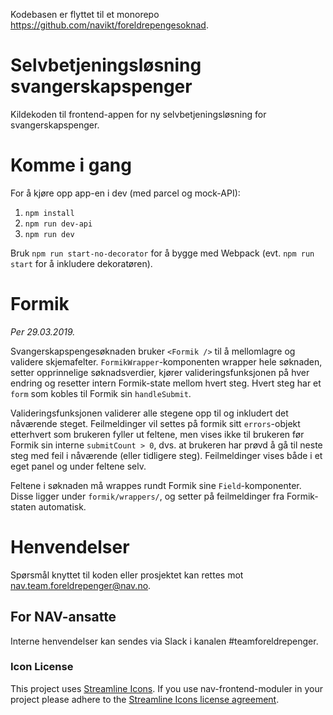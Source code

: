 Kodebasen er flyttet til et monorepo https://github.com/navikt/foreldrepengesoknad.

# Selvbetjeningsløsning svangerskapspenger

Kildekoden til frontend-appen for ny selvbetjeningsløsning for
svangerskapspenger.

# Komme i gang

 
For å kjøre opp app-en i dev (med parcel og mock-API):

1.  `npm install`
2.  `npm run dev-api`
3.  `npm run dev`

Bruk `npm run start-no-decorator` for å bygge med Webpack (evt. `npm run start` for å inkludere dekoratøren).

# Formik

_Per 29.03.2019._

Svangerskapspengesøknaden bruker `<Formik />` til å mellomlagre og validere skjemafelter. `FormikWrapper`-komponenten wrapper hele søknaden, setter opprinnelige søknadsverdier, kjører valideringsfunksjonen på hver endring og resetter intern Formik-state mellom hvert steg. Hvert steg har et `form` som kobles til Formik sin `handleSubmit`.

Valideringsfunksjonen validerer alle stegene opp til og inkludert det nåværende steget. Feilmeldinger vil settes på formik sitt `errors`-objekt etterhvert som brukeren fyller ut feltene, men vises ikke til brukeren før Formik sin interne `submitCount > 0`, dvs. at brukeren har prøvd å gå til neste steg med feil i nåværende (eller tidligere steg). Feilmeldinger vises både i et eget panel og under feltene selv.

Feltene i søknaden må wrappes rundt Formik sine `Field`-komponenter. Disse ligger under `formik/wrappers/`, og setter på feilmeldinger fra Formik-staten automatisk.

# Henvendelser

Spørsmål knyttet til koden eller prosjektet kan rettes mot nav.team.foreldrepenger@nav.no.

## For NAV-ansatte

Interne henvendelser kan sendes via Slack i kanalen #teamforeldrepenger.

### Icon License

This project uses [Streamline Icons](http://www.streamlineicons.com/). If you use nav-frontend-moduler in your project please adhere to the [Streamline Icons license agreement](http://www.streamlineicons.com/license.html).
